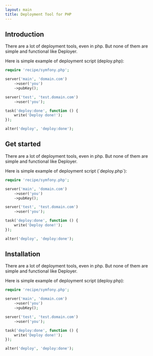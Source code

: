 ```yaml
---
layout: main
title: Deployment Tool for PHP
---
```

<h2><a name="introduction">Introduction</a></h2>

<p>There are a lot of deployment tools, even in php. But none of them are simple and functional like Deployer.</p>

<p>Here is simple example of deployment script (deploy.php):</p>

~~~ php
require 'recipe/symfony.php';

server('main', 'domain.com')
    ->user('you')
    ->pubKey();

server('test', 'test.domain.com')
    ->user('you');

task('deploy:done', function () {
    write('Deploy done!');
});

alter('deploy', 'deploy:done');
~~~


<h2><a name="get-started">Get started</a></h2>

<p>There are a lot of deployment tools, even in php. But none of them are simple and functional like Deployer.</p>

<p>Here is simple example of deployment script (`deploy.php`):</p>

~~~ php
require 'recipe/symfony.php';

server('main', 'domain.com')
    ->user('you')
    ->pubKey();

server('test', 'test.domain.com')
    ->user('you');

task('deploy:done', function () {
    write('Deploy done!');
});

alter('deploy', 'deploy:done');
~~~

<h2><a name="installation">Installation</a></h2>

<p>There are a lot of deployment tools, even in php. But none of them are simple and functional like Deployer.</p>

<p>Here is simple example of deployment script (deploy.php):</p>

~~~ php
require 'recipe/symfony.php';

server('main', 'domain.com')
    ->user('you')
    ->pubKey();

server('test', 'test.domain.com')
    ->user('you');

task('deploy:done', function () {
    write('Deploy done!');
});

alter('deploy', 'deploy:done');
~~~